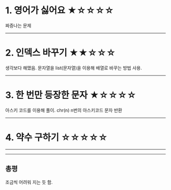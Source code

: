 # 1. 영어가 싫어요 ★☆☆☆☆

짜증나는 문제

---

# 2. 인덱스 바꾸기 ★★☆☆☆

생각보다 해맸음.
문자열을 list(문자열)을 이용해 배열로 바꾸는 방법 사용.

---

# 3. 한 번만 등장한 문자 ★☆☆☆☆

아스키 코드를 이용해 풀이.
chr(n) n번의 아스키코드 문자 반환

---

# 4. 약수 구하기 ☆☆☆☆☆

---

---

## 총평

조금씩 어려워 지는 듯 함.
